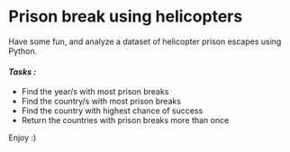 # Prison break using helicopters 

Have some fun, and analyze a dataset of helicopter prison escapes using Python.


#### _Tasks :_
- Find the year/s with most prison breaks
- Find the country/s with most prison breaks
- Find the country with highest chance of success
- Return the countries with prison breaks more than once


Enjoy :) 
